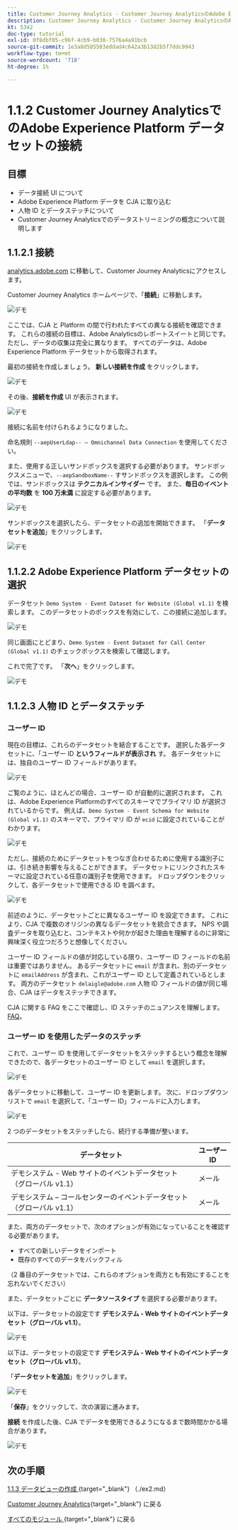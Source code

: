 ```yaml
---
title: Customer Journey Analytics - Customer Journey AnalyticsのAdobe Experience Platform データセットの接続
description: Customer Journey Analytics - Customer Journey AnalyticsのAdobe Experience Platform データセットの接続
kt: 5342
doc-type: tutorial
exl-id: 0f8dbf05-c96f-4cb9-b038-7576a4a91bcb
source-git-commit: 1e3a8d585503eddad4c642a3b13d2b5f7ddc9943
workflow-type: tm+mt
source-wordcount: '718'
ht-degree: 1%

---
```


# 1.1.2 Customer Journey AnalyticsでのAdobe Experience Platform データセットの接続

## 目標

- データ接続 UI について
- Adobe Experience Platform データを CJA に取り込む
- 人物 ID とデータステッチについて
- Customer Journey Analyticsでのデータストリーミングの概念について説明します

## 1.1.2.1 接続

[analytics.adobe.com](https://analytics.adobe.com) に移動して、Customer Journey Analyticsにアクセスします。

Customer Journey Analytics ホームページで、「**接続**」に移動します。

![ デモ ](./images/cja2.png)

ここでは、CJA と Platform の間で行われたすべての異なる接続を確認できます。 これらの接続の目標は、Adobe Analyticsのレポートスイートと同じです。 ただし、データの収集は完全に異なります。 すべてのデータは、Adobe Experience Platform データセットから取得されます。

最初の接続を作成しましょう。 **新しい接続を作成** をクリックします。

![ デモ ](./images/cja4.png)

その後、**接続を作成** UI が表示されます。

![ デモ ](./images/cja5.png)

接続に名前を付けられるようになりました。

命名規則 `--aepUserLdap-- – Omnichannel Data Connection` を使用してください。

また、使用する正しいサンドボックスを選択する必要があります。 サンドボックスメニューで、`--aepSandboxName--` すサンドボックスを選択します。 この例では、サンドボックスは **テクニカルインサイダー** です。 また、**毎日のイベントの平均数** を **100 万未満** に設定する必要があります。

![ デモ ](./images/cjasb.png)

サンドボックスを選択したら、データセットの追加を開始できます。 「**データセットを追加**」をクリックします。

![ デモ ](./images/cjasb1.png)

## 1.1.2.2 Adobe Experience Platform データセットの選択

データセット `Demo System - Event Dataset for Website (Global v1.1)` を検索します。 このデータセットのボックスを有効にして、この接続に追加します。

![ デモ ](./images/cja7.png)

同じ画面にとどまり、`Demo System - Event Dataset for Call Center (Global v1.1)` のチェックボックスを検索して確認します。

これで完了です。 「**次へ**」をクリックします。

![ デモ ](./images/cja9.png)

## 1.1.2.3 人物 ID とデータステッチ

### ユーザー ID

現在の目標は、これらのデータセットを結合することです。 選択した各データセットに、「ユーザー ID **というフィールドが表示され** す。 各データセットには、独自のユーザー ID フィールドがあります。

![ デモ ](./images/cja11.png)

ご覧のように、ほとんどの場合、ユーザー ID が自動的に選択されます。 これは、Adobe Experience Platformのすべてのスキーマでプライマリ ID が選択されているからです。 例えば、`Demo System - Event Schema for Website (Global v1.1)` のスキーマで、プライマリ ID が `ecid` に設定されていることがわかります。

![ デモ ](./images/cja13.png)

ただし、接続のためにデータセットをつなぎ合わせるために使用する識別子には、引き続き影響を与えることができます。 データセットにリンクされたスキーマに設定されている任意の識別子を使用できます。 ドロップダウンをクリックして、各データセットで使用できる ID を調べます。

![ デモ ](./images/cja14.png)

前述のように、データセットごとに異なるユーザー ID を設定できます。 これにより、CJA で複数のオリジンの異なるデータセットを統合できます。 NPS や調査データを取り込むと、コンテキストや何かが起きた理由を理解するのに非常に興味深く役立つだろうと想像してください。

ユーザー ID フィールドの値が対応している限り、ユーザー ID フィールドの名前は重要ではありません。 あるデータセットに `email` が含まれ、別のデータセットに `emailAddress` が含まれ、これがユーザー ID として定義されているとします。 両方のデータセット `delaigle@adobe.com` 人物 ID フィールドの値が同じ場合、CJA はデータをステッチできます。

CJA に関する FAQ をここで確認し、ID ステッチのニュアンスを理解します。[FAQ](https://experienceleague.adobe.com/docs/analytics-platform/using/cja-overview/cja-faq.html?lang=ja)。

### ユーザー ID を使用したデータのステッチ

これで、ユーザー ID を使用してデータセットをステッチするという概念を理解できたので、各データセットのユーザー ID として `email` を選択します。

![ デモ ](./images/cja15.png)

各データセットに移動して、ユーザー ID を更新します。 次に、ドロップダウンリストで `email` を選択して、「ユーザー ID」フィールドに入力します。

![ デモ ](./images/cja12a.png)

2 つのデータセットをステッチしたら、続行する準備が整います。

| データセット | ユーザー ID |
| ----------------- |-------------| 
| デモシステム - Web サイトのイベントデータセット（グローバル v1.1） | メール |
| デモシステム – コールセンターのイベントデータセット（グローバル v1.1） | メール |

また、両方のデータセットで、次のオプションが有効になっていることを確認する必要があります。

- すべての新しいデータをインポート
- 既存のすべてのデータをバックフィル

（2 番目のデータセットでは、これらのオプションを両方とも有効にすることを忘れないでください）

また、データセットごとに **データソースタイプ** を選択する必要があります。

以下は、データセットの設定です **デモシステム - Web サイトのイベントデータセット（グローバル v1.1）**。

![ デモ ](./images/cja16a.png)

以下は、データセットの設定です **デモシステム - Web サイトのイベントデータセット（グローバル v1.1）**。

「**データセットを追加**」をクリックします。

![ デモ ](./images/cja16.png)

「**保存**」をクリックして、次の演習に進みます。

**接続** を作成した後、CJA でデータを使用できるようになるまで数時間かかる場合があります。

![ デモ ](./images/cja20.png)

## 次の手順

[1.1.3 データビューの作成 ](./ex3.md){target="_blank"} （./ex2.md） 

[Customer Journey Analytics](./customer-journey-analytics-build-a-dashboard.md){target="_blank"} に戻る

[ すべてのモジュール ](./../../../../overview.md){target="_blank"} に戻る
